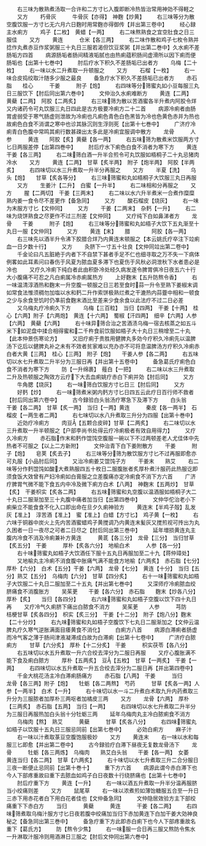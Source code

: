 <!-- { "loadSidebar": true } -->
　　右三味为散熟煮汤取一合许和二方寸匕入腹即断冷热皆治常用神効不得軽之
　　又方
　　朽骨灰　　　牛骨灰【亦得】　神麴【炒黄】
　　右三味等分为散空腹饮服一方寸匕无六月六日麴时用常麴亦得御传【并出第三卷中】
　　经心録主水痢方
　　鸡子【二枚】　黄蜡【一两】
　　右二味熬熟食之宜空肚食之日三服佳
　　又方
　　黄连　　　仓米【各三两】
　　右二味作散和鸡子七枚令熟并捻作丸煮赤豆作浆粥服三十丸日三服若渴但饮豆浆粥【并出第二巻中】久水痢不差肠垢方四首
　　病源肠垢者肠间精液垢腻也由热痢蕴积肠间虚滑所以因下痢而便肠垢也【出第十七巻中】
　　肘后疗水下积久不差肠垢已出者方
　　乌梅【二十枚】
　　右一味以水二升煮取一升顿服之
　　又方
　　石榴【一枚】
　　右一味合皮捣绞取汁随多少服之最良
　　备急疗水下积久不差肠垢已出者方
　　赤石脂　　桂心　　　干姜　　　附子【炮】
　　右四味等分筛蜜丸如小豆每服三丸日三服饮下【肘后同出第六巻中】
　　文仲治久水痢难断方
　　黄连【二两】　黄蘗【二两】　阿胶【二两炙】
　　右三味筛为散以苦酒蜜各半升煮内阿胶令烊又内诸药令可丸饮服三丸日四此是古方极要冷痢方二十二首
　　病源冷痢者由肠胃虗弱受于寒气肠虚则泄故为冷痢也凡痢色青色白色黑皆为冷也色黄色赤并为热也故痢色白食不消谓之寒中也诊其脉沉则生浮则死【出第十七巻中】
　　广济疗冷痢青白色腹中常鸣其痢行数甚疎出太多此是冷痢宜服调中散方
　　龙骨　　　人参　　　黄连　　阿胶【炙】黄蘗【各一两】
　　右五味筛为散煮米饮服两方寸匕日两服差停【出第四巻中】
　　肘后疗水下痢色白食不消者为寒下方
　　黄连　　　干姜【各三两】
　　右二味筛白酒一升半合煎令可丸饮服如梧桐子二十丸忌猪肉冷水
　　又方
　　黄连【二两】　甘草【炙半两】　附子【炮半两】　阿胶【半两炙】
　　右四味切以水三升煮取一升半分再服之
　　又方
　　半夏【洗】　　乌头【炮】　　甘草【炙各等分】
　　右三味筛蜜和丸如梧桐子大饮服三丸日再服
　　又方
　　生姜汁【二升】　白蜜【一升半】
　　右二味相和分再服之
　　又方
　　腥【二两切】　干姜【三两末】
　　右二味以水六升半煮米一合煮作糜糜熟内姜一食令尽不差更作【备急同】
　　又方
　　酸石榴皮【烧灰】
　　右一味为末服方寸匕【文仲同】
　　又方
　　干姜【二两末】　杂麫【一升】
　　右二味为烧饼熟食之尽更作不过三剂差【文仲同】
　　又疗纯下白如鼻涕者方
　　龙骨　　干姜　　　附子【炮】
　　右三味等分筛蜜和丸如梧子大饮下五丸渐至十丸日一服【文仲同】
　　又方
　　黄连【末】　　腊　　　　阿胶【各一两】
　　右三味先以酒半升令沸下胶腊合烊乃内黄连末顿服之【本云姚氏疗卒注下竝痢血一日夕数十行】
　　又方
　　灸脐下一寸五十壮良【文仲同竝出第二卷中】
　　千金论曰凡五脏絶于内者下不自禁下甚者手足不仁也细寻取之万不失一下病体例畧如此耳素问曰春伤于风夏为脓血夏多滞下也夏伤于风秋必洞泄秋下水者患必是冷也
　　又疗久冷痢下纯白者此由积卧冷处经久病发遂令脾胃俱冷日夜五六十行大小腹痛不可忍之凡白痢属冷赤痢属热方
　　上好麴末【五升防熬令香】
　　右一味温清淳酒热和麴末一升空腹一顿服之日三若至食时蒜一升令至熟下姜椒末调如常食法惟须稠勿加塩以水和麫二升作索饼极熟烂煮之干漉热内蒜虀中相和一顿食之少与余食至饥时仍凖前食麴末酒比至差来少食余食以此法疗不过二日必差
　　又乌梅丸疗冷痢久下方
　　乌梅【三百粒】　当归【四两】　干姜【十两】　桂心【六两】附子【六两炮】　黄连【十六两】　蜀椒【汗四两】　细辛【六两】人参【六两】　黄蘗【六两】
　　右十味异筛合治之苦酒渍乌梅一宿去核蒸之如五斗米下如泥盘中揉合相得蜜和二千杵食前饮服如梧子大十丸日三稍增至二十丸【此本仲景伤寒论方】
　　又旧疗痢于贵胜用健脾丸多効今疗积久冷痢先以温脾汤下讫后以健脾丸补之未有不效者贫家难以充办亦不可将息温脾汤方疗积久冷痢赤白者大黄【三两】　桂心【三两】　附子【炮】　　干姜人参【各二两】
　　右五味切以水七升煮取二升半分为三服日再【并出第十五卷中】
　　备急葛氏疗痢色白食不消者为寒下方
　　防【一升绵裹】　薤白【一把】
　　右二味以水三升煮取二升及热顿服之陶效方云疗下大去血痢姚疗赤白下痢并効【肘后同】
　　又方
　　牛角腮【烧灰】
　　右一味筛白饮服方寸匕日三【肘后同】
　　又方
　　好麫【炒】
　　右一味筛煮米粥内麫方寸匕日四五云此疗日百行师不救者【肘后同出第六卷中】
　　古今録验白头翁汤疗寒急下及滞下方
　　白头翁　　干姜【各二两】　甘草【炙一两】　当归【一两】黄连　　　秦皮【各一两半】　石榴皮【一两生者二两】
　　右七味切以水八升煮取三升分为四服【出第十巻中】
　　近効疗冷痢方
　　肉豆【五颗合皮碎】甘草【二两炙】
　　右二味切以水三升煮取一升半顿服之【户部李尚书处得云疗冷痢极者有效自用得力】
　　又疗久冷痢方
　　赤石脂作末和麫作馄饨空腹服一碗以下不过两顿差老人尤佳体中先热者不可服之【以上二方新附】
　　文仲治青下白下姜附散方
　　干姜　　　附子【炮】　　皂荚【炙去子】
　　右三味等分筛为散饮服方寸匕不过再服即愈亦可丸服【小品肘后同】
　　又治冷痢姜艾馄饨子方
　　干姜末　　熟艾
　　右二味等分作麫馄饨如酸大煮熟服四五十枚日二服腹胀者炙厚朴煮汁服药此热服讫即须食饭大效曾有产妇冷痢如白膏服之立差腹痛亦定冷痢食不消下方六首
　　广济疗脾胃气微不能下食五内中冷及微下痢方白术【八两】　神麴末【五两炒】　甘草【炙】　干姜枳实【炙各二两】
　　右五味筛蜜和丸空腹以温酒服如梧桐子大二十丸日二服渐加至三十丸腹中痛者加当归【出第四巻中】
　　文仲华佗治老小下痢柴立不能食食不化入口即出命在旦夕久痢神验方
　　黄连末【半鸡子殻】乱发灰【准上】　淳苦酒【准上】　蜜【准上】白蜡【方寸匕】　鸡子黄【一枚】
　　右六味于铜器中炭火上先内苦酒蜜蜡鸡子黄搅调乃内黄连末髪灰又搅煎视可抟出为丸久困者一日一夜尽之可者二日尽之【肘后同出第三巻中】
　　延年増损黄连丸主腹内冷食不消及冷痢兼补方黄连　　　黄茋【各三分】　龙骨【三分】　当归甘草【炙五分】　干姜　　　厚朴【炙各六分】　地榆白术　　　人参【各一分】
　　右十味筛蜜丸如梧子大饮酒任下服十五丸日再服加至二十九【蒋仲璋处】
　　又地榆丸主冷痢不消食腹中胀痛气满不能食方地榆【六两炙】　赤石脂【七分】　厚朴【六分】　白术【五分】干姜【六两】　龙骨【七分】　黄连【十分】　当归【五分】熟艾【五分】　乌梅肉【六分】　甘草【四分炙】
　　右十一味筛蜜和丸如梧子大饮服二十丸日二服加至二十五丸【并出第七巻中】
　　又深师疗冷痢脓血绞脐痛食不消腹胀方
　　吴茱茰　　干姜【各六分】　赤石脂　　麴末【炒各八分】厚朴【炙】　　当归【各四分】
　　右六味筛蜜和丸如梧子空腹以饮下四十丸日再
　　又疗冷气久痢脐下痛出白脓食不消方
　　吴茱茰　　人参　　　芎防　　　桔梗甘草【炙各四分】　枳实【炙三分】　干姜【十二分】　附子【炮八分】麴末【二十分炒】
　　右九味筛蜜和丸如梧子空腹饮下七丸日二服渐加之【文仲云温脾丸疗久寒气逆胀满面目痿黄食不消化】
　　白痢方八首
　　病源白滞痢者肠虚而冷气客之薄于肠间津液凝滞成白故为白滞痢【出第十七卷中】
　　广济疗白脓痢方
　　甘草【六分炙】　厚朴【十二分炙】　干姜　　　枳实茯苓【各八分】
　　右五味切以水五升煮取一升六合绞去滓分为二服日再服
　　又疗心腹胀满不能下食及痢白脓方
　　厚朴【五两炙】　豆【五枚】　甘草【一两炙】　干姜【一两】
　　右四味切以水五升煮取一升五合绞去滓分为二服日再【并出第四卷中】
　　千金大桃花汤主冷白滞痢肠痛方
　　赤石脂【八两】　干姜　　　当归　　　龙骨【各三两】附子【炮】　　牡蛎【各二两熬】　芍药　　　甘草【炙各一两】人参【一两半】　白术【一升】
　　右十味切以水一斗二升煮白术取九升内药煮取三升分为三服脓者加厚朴三两呕者加橘皮三两
　　又方
　　龙骨【六两】　厚朴【三两炙】　赤石脂【五两】　当归【一两】
　　右四味切以水七升煮取二升半分为三服日再服热加白头翁十分牡蛎三两
　　延年乌梅肉丸主冷白脓痢食不消方
　　乌梅肉【熬】　熟艾　　　黄蘗　　　甘草【炙各八分】
　　右四味筛蜜丸如梧子以饮服十五丸日三服忌同前【出第七巻中】
　　必効白痢方
　　麻子汁
　　右一味以汁煮取菉豆空腹饱服极妙
　　又方
　　黄连末
　　右一味以水和每服三匕即愈【并出第二卷中】
　　古今録验疗白滞下昼夜无复数龙骨汤下
　　龙骨　　　牡蛎【各三两炼】　乌梅肉　　熟艾白头翁　　干姜【各一两】　女萎　　　黄连当归【各二两】　甘草【六两炙】
　　右十味切以水七升煮取三升二合分服日三夜一断便止忌同前【出第十巻十】
　　重下方六首
　　病源此谓今赤白滞下也今人下部疼重故曰重下去脓血如鸡子白日夜数十行绕脐痛也【出第十七巻中】
　　肘后疗重下方
　　黄连【一升】
　　右一味以酒五升煮取一升半分温再服脐当小绞痛则差
　　又方
　　鼠尾草
　　右一味以浓煮煎如薄饴糖服五合至一升日三赤下用赤花者白下用白花者佳也【文仲备急同】
　　文仲隐居效验方主下部绞痛重下下赤白方
　　当归　　　黄蘗　　　黄连　　　干姜【各二两】
　　右四味筛煮取乌梅汁服方寸匕日夜若腹中绞痛加当归下赤加黄连下白加干姜大効神良秘之【备急同出第三巻中】
　　备急疗重下方此即赤白痢下也今人下部疼重故名重下【葛氏方】
　　防【熬令少焦】
　　右一味服一合日再三服又熬防令焦水一升淋取汁服冷则用酒淋日三服之【肘后文仲同出第六巻中】
